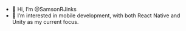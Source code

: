- 👋 Hi, I’m @SamsonRJinks
- 👀 I’m interested in mobile development, with both React Native and Unity as my current focus.
